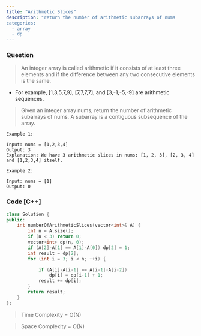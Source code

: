 ```yaml
---
title: "Arithmetic Slices"
description: "return the number of arithmetic subarrays of nums
categories:
  - array
  - dp
---
```


### Question

> An integer array is called arithmetic if it consists of at least three elements and if the difference between any two consecutive elements is the same.

 - For example, [1,3,5,7,9], [7,7,7,7], and [3,-1,-5,-9] are arithmetic sequences.

> Given an integer array nums, return the number of arithmetic subarrays of nums.
> A subarray is a contiguous subsequence of the array.

```
Example 1:

Input: nums = [1,2,3,4]
Output: 3
Explanation: We have 3 arithmetic slices in nums: [1, 2, 3], [2, 3, 4] and [1,2,3,4] itself.

Example 2:

Input: nums = [1]
Output: 0
```

### Code [C++]

```cpp
class Solution {
public:
    int numberOfArithmeticSlices(vector<int>& A) {
        int n = A.size();
        if (n < 3) return 0;
        vector<int> dp(n, 0); 
        if (A[2]-A[1] == A[1]-A[0]) dp[2] = 1; 
        int result = dp[2];
        for (int i = 3; i < n; ++i) {

            if (A[i]-A[i-1] == A[i-1]-A[i-2]) 
                dp[i] = dp[i-1] + 1;
            result += dp[i]; 
        }
        return result;
    }
};
```

> Time Complexity = O(N)

> Space Complexity = O(N)
